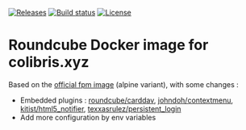 [![Releases](https://img.shields.io/gitlab/v/release/colibris-xyz/roundcube-docker?gitlab_url=https%3A%2F%2Fframagit.org)](https://framagit.org/colibris-xyz/roundcube-docker/-/releases)
[![Build status](https://img.shields.io/gitlab/pipeline-status/colibris-xyz/roundcube-docker?branch=main&gitlab_url=https%3A%2F%2Fframagit.org)](https://framagit.org/colibris-xyz/roundcube-docker/-/pipelines)
[![License](https://img.shields.io/gitlab/license/colibris-xyz/roundcube-docker?gitlab_url=https%3A%2F%2Fframagit.org)](https://framagit.org/colibris-xyz/roundcube-docker/-/blob/main/LICENSE)

# Roundcube Docker image for colibris.xyz

Based on the [official fpm image](https://hub.docker.com/r/roundcube/roundcubemail/) (alpine variant), with some changes :

- Embedded plugins : [roundcube/carddav](https://packagist.org/packages/roundcube/carddav), [johndoh/contextmenu](https://packagist.org/packages/johndoh/contextmenu), [kitist/html5_notifier](https://packagist.org/packages/kitist/html5_notifier), [texxasrulez/persistent_login](https://packagist.org/packages/texxasrulez/persistent_login)
- Add more configuration by env variables
